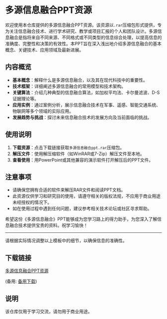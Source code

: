 # 多源信息融合PPT资源

欢迎使用本仓库提供的多源信息融合PPT资源。该资源以`.rar`压缩包形式提供，专为关注信息融合技术、进行学术研究、教学或项目汇报的个人和团队设计。多源信息融合是指将来自不同来源、不同格式或不同类型的信息综合处理，以提高信息的准确度、完整性和决策的有效性。本PPT旨在深入浅出地介绍多源信息融合的基本概念、关键技术、应用领域及最新进展。

## 内容概览

- **基本概念**：解释什么是多源信息融合，以及其在现代科技中的重要性。
- **技术框架**：详细阐述多源信息融合的常用模型和技术架构。
- **关键算法**：介绍几种典型的信息融合算法，如加权平均法、卡尔曼滤波、D-S证据理论等。
- **应用实例**：通过案例分析，展示信息融合技术在军事、遥感、智能交通系统、物联网等多个领域的实际应用。
- **发展趋势与挑战**：探讨未来信息融合技术的发展方向及当前面临的挑战。

## 使用说明

1. **下载资源**：点击下载链接获取`多源信息融合ppt.rar`压缩包。
2. **解压文件**：使用解压缩软件（如WinRAR或7-Zip）解压文件至本地。
3. **查看使用**：用PowerPoint或其他兼容的演示软件打开解压后的PPT文件。

## 注意事项

- 请确保您拥有合适的软件来解压RAR文件和阅读PPT文档。
- 此资源仅供学习和研究目的使用，请遵守相关的版权法规，不应用于商业用途未经授权的情况下。
- 如在使用过程中遇到任何问题，建议参考相关技术论坛或社区寻求帮助。

希望这份《多源信息融合》PPT能够成为您学习路上的得力助手，为您深入了解信息融合技术提供宝贵的资料。祝学习愉快！

---

请根据实际情况调整以上模板中的细节，以确保信息的准确性。

## 下载链接
[多源信息融合PPT资源](https://pan.quark.cn/s/6c84ac7ac973) 

(备用: [备用下载](https://pan.baidu.com/s/1hcuT_MnEpwTCzK7NWk3K3Q?pwd=1234))

## 说明

该仓库仅用于学习交流，请勿用于商业用途。
